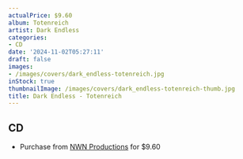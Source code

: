 ```yaml
---
actualPrice: $9.60
album: Totenreich
artist: Dark Endless
categories:
- CD
date: '2024-11-02T05:27:11'
draft: false
images:
- /images/covers/dark_endless-totenreich.jpg
inStock: true
thumbnailImage: /images/covers/dark_endless-totenreich-thumb.jpg
title: Dark Endless - Totenreich
---
```


## CD
* Purchase from [NWN Productions](http://shop.nwnprod.com/index.php?route=product/product&path=93&product_id=55177&sort=pd.name&order=ASC) for $9.60
